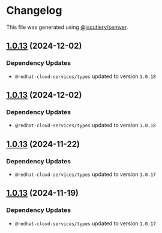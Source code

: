 # Changelog

This file was generated using [@jscutlery/semver](https://github.com/jscutlery/semver).

## [1.0.13](https://github.com/RedHatInsights/frontend-components/compare/@redhat-cloud-services/chrome-1.0.12...@redhat-cloud-services/chrome-1.0.13) (2024-12-02)

### Dependency Updates

* `@redhat-cloud-services/types` updated to version `1.0.18`
## [1.0.13](https://github.com/RedHatInsights/frontend-components/compare/@redhat-cloud-services/chrome-1.0.12...@redhat-cloud-services/chrome-1.0.13) (2024-12-02)

### Dependency Updates

* `@redhat-cloud-services/types` updated to version `1.0.18`
## [1.0.13](https://github.com/RedHatInsights/frontend-components/compare/@redhat-cloud-services/chrome-1.0.12...@redhat-cloud-services/chrome-1.0.13) (2024-11-22)

### Dependency Updates

* `@redhat-cloud-services/types` updated to version `1.0.17`
## [1.0.13](https://github.com/RedHatInsights/frontend-components/compare/@redhat-cloud-services/chrome-1.0.12...@redhat-cloud-services/chrome-1.0.13) (2024-11-19)

### Dependency Updates

* `@redhat-cloud-services/types` updated to version `1.0.17`

